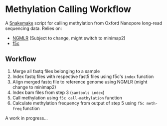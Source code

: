 # Methylation Calling Workflow

A [Snakemake](https://snakemake.readthedocs.io/en/stable/index.html) script for calling methylation from Oxford Nanopore long-read sequencing data. Relies on:
 * [NGMLR](https://github.com/philres/ngmlr) (Subject to change, might switch to minimap2)
 * [f5c](https://github.com/hasindu2008/f5c)

## Workflow

1. Merge all fastq files belonging to a sample
2. Index fastq files with respective fast5 files using f5c's `index` function
3. Align merged fastq file to reference genome using NGMLR (might change to minimap2)
4. Index bam files from step 3 (`samtools index`)
5. Call methylation using `f5c call-methylation` function
6. Calculate methylation frequency from output of step 5 using `f5c meth-freq` function 

A work in progress...